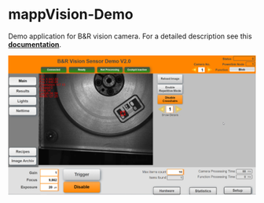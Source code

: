 # mappVision-Demo

Demo application for B&R vision camera. For a detailed description see this [**documentation**](Logical/Documentation/Vision%20Demo%20Application.pdf).

![](Logical/Documentation/screenshot.png)
